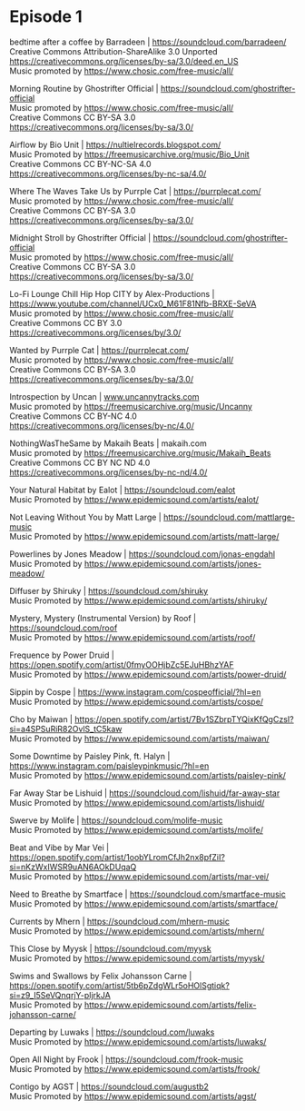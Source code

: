 # Episode 1

bedtime after a coffee by Barradeen | https://soundcloud.com/barradeen/  
Creative Commons Attribution-ShareAlike 3.0 Unported  
https://creativecommons.org/licenses/by-sa/3.0/deed.en_US  
Music promoted by https://www.chosic.com/free-music/all/  

Morning Routine by Ghostrifter Official | https://soundcloud.com/ghostrifter-official  
Music promoted by https://www.chosic.com/free-music/all/  
Creative Commons CC BY-SA 3.0  
https://creativecommons.org/licenses/by-sa/3.0/  

Airflow by Bio Unit | https://nultielrecords.blogspot.com/  
Music Promoted by https://freemusicarchive.org/music/Bio_Unit  
Creative Commons CC BY-NC-SA 4.0  
https://creativecommons.org/licenses/by-nc-sa/4.0/  
 
Where The Waves Take Us by Purrple Cat | https://purrplecat.com/  
Music promoted by https://www.chosic.com/free-music/all/  
Creative Commons CC BY-SA 3.0  
https://creativecommons.org/licenses/by-sa/3.0/  
 
Midnight Stroll by Ghostrifter Official | https://soundcloud.com/ghostrifter-official  
Music promoted by https://www.chosic.com/free-music/all/  
Creative Commons CC BY-SA 3.0  
https://creativecommons.org/licenses/by-sa/3.0/  
 
Lo-Fi Lounge Chill Hip Hop CITY by Alex-Productions | https://www.youtube.com/channel/UCx0_M61F81Nfb-BRXE-SeVA  
Music promoted by https://www.chosic.com/free-music/all/  
Creative Commons CC BY 3.0  
https://creativecommons.org/licenses/by/3.0/  
 
Wanted by Purrple Cat | https://purrplecat.com/  
Music promoted by https://www.chosic.com/free-music/all/  
Creative Commons CC BY-SA 3.0  
https://creativecommons.org/licenses/by-sa/3.0/  
 
Introspection by Uncan | www.uncannytracks.com  
Music promoted by https://freemusicarchive.org/music/Uncanny  
Creative Commons CC BY-NC 4.0  
https://creativecommons.org/licenses/by-nc/4.0/  

NothingWasTheSame by Makaih Beats | makaih.com  
Music promoted by https://freemusicarchive.org/music/Makaih_Beats  
Creative Commons CC BY NC ND 4.0  
https://creativecommons.org/licenses/by-nc-nd/4.0/  

Your Natural Habitat by Ealot  | https://soundcloud.com/ealot  
Music Promoted by https://www.epidemicsound.com/artists/ealot/  

Not Leaving Without You by Matt Large | https://soundcloud.com/mattlarge-music  
Music Promoted by https://www.epidemicsound.com/artists/matt-large/  

Powerlines by Jones Meadow | https://soundcloud.com/jonas-engdahl  
Music Promoted by https://www.epidemicsound.com/artists/jones-meadow/  

Diffuser by Shiruky | https://soundcloud.com/shiruky  
Music Promoted by https://www.epidemicsound.com/artists/shiruky/  

Mystery, Mystery (Instrumental Version) by Roof | https://soundcloud.com/roof  
Music Promoted by https://www.epidemicsound.com/artists/roof/  

Frequence by Power Druid | https://open.spotify.com/artist/0fmyOOHjbZc5EJuHBhzYAF  
Music Promoted by https://www.epidemicsound.com/artists/power-druid/  

Sippin by Cospe | https://www.instagram.com/cospeofficial/?hl=en  
Music Promoted by https://www.epidemicsound.com/artists/cospe/  

Cho by Maiwan | https://open.spotify.com/artist/7Bv1SZbrpTYQixKfQgCzsI?si=a4SPSuRiR82OvlS_tC5kaw  
Music Promoted by https://www.epidemicsound.com/artists/maiwan/  

Some Downtime by Paisley Pink, ft. Halyn | https://www.instagram.com/paisleypinkmusic/?hl=en  
Music Promoted by https://www.epidemicsound.com/artists/paisley-pink/  

Far Away Star be Lishuid | https://soundcloud.com/lishuid/far-away-star  
Music Promoted by https://www.epidemicsound.com/artists/lishuid/  

Swerve by Molife | https://soundcloud.com/molife-music  
Music Promoted by https://www.epidemicsound.com/artists/molife/  

Beat and Vibe by Mar Vei | https://open.spotify.com/artist/1oobYLromCfJh2nx8pfZiI?si=nKzWxIWSR9uAN6AOkDUqaQ  
Music Promoted by https://www.epidemicsound.com/artists/mar-vei/  

Need to Breathe by Smartface | https://soundcloud.com/smartface-music  
Music Promoted by https://www.epidemicsound.com/artists/smartface/  
 
Currents by Mhern | https://soundcloud.com/mhern-music  
Music Promoted by https://www.epidemicsound.com/artists/mhern/  

This Close by Myysk | https://soundcloud.com/myysk  
Music Promoted by https://www.epidemicsound.com/artists/myysk/  

Swims and Swallows by Felix Johansson Carne | https://open.spotify.com/artist/5tb6pZdgWLr5oHOlSgtiqk?si=z9_I5SeVQnqrjY-pIjrkJA  
Music Promoted by https://www.epidemicsound.com/artists/felix-johansson-carne/  

Departing by Luwaks | https://soundcloud.com/luwaks  
Music Promoted by https://www.epidemicsound.com/artists/luwaks/  

Open All Night by Frook | https://soundcloud.com/frook-music  
Music Promoted by https://www.epidemicsound.com/artists/frook/  

Contigo by AGST | https://soundcloud.com/augustb2  
Music Promoted by https://www.epidemicsound.com/artists/agst/  
